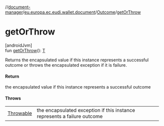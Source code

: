 //[document-manager](../../../index.md)/[eu.europa.ec.eudi.wallet.document](../index.md)/[Outcome](index.md)/[getOrThrow](get-or-throw.md)

# getOrThrow

[androidJvm]\
fun [getOrThrow](get-or-throw.md)(): [T](index.md)

Returns the encapsulated value if this instance represents a successful outcome or throws the encapsulated exception if it is failure.

#### Return

the encapsulated value if this instance represents a successful outcome

#### Throws

|                                                                                                      |                                                                          |
|------------------------------------------------------------------------------------------------------|--------------------------------------------------------------------------|
| [Throwable](https://kotlinlang.org/api/latest/jvm/stdlib/kotlin-stdlib/kotlin/-throwable/index.html) | the encapsulated exception if this instance represents a failure outcome |
